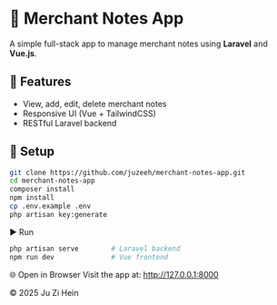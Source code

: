 # 🧾 Merchant Notes App

A simple full-stack app to manage merchant notes using **Laravel** and **Vue.js**.

## 🚀 Features
- View, add, edit, delete merchant notes
- Responsive UI (Vue + TailwindCSS)
- RESTful Laravel backend

## 🔧 Setup

```bash
git clone https://github.com/juzeeh/merchant-notes-app.git
cd merchant-notes-app
composer install
npm install
cp .env.example .env
php artisan key:generate
```

▶️ Run

```bash
php artisan serve        # Laravel backend
npm run dev              # Vue frontend
```

🌐 Open in Browser
Visit the app at:
http://127.0.0.1:8000

© 2025 Ju Zi Hein

